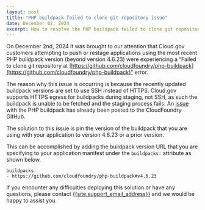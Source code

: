 ```yaml
---
layout: post
title: "PHP buildpack failed to clone git repository issue"
date: December 02, 2024
excerpt: How to resolve the PHP buildpack failed to clone git repository issue
---
```


On December 2nd, 2024 it was brought to our attention that Cloud.gov customers attempting to push or restage applications using the most recent PHP buildpack version (beyond version 4.6.23) were experiencing a “Failed to clone git repository at [https://github.com/cloudfoundry/php-buildpack](https://github.com/cloudfoundry/php-buildpack)” error.

The reason why this issue is occurring is because the recently updated buildpack versions are set to use SSH instead of HTTPS. Cloud.gov supports HTTPS egress for buildpacks during staging, not SSH, as such the buildpack is unable to be fetched and the staging process fails. An [issue](https://github.com/cloudfoundry/php-buildpack/issues/1110) with the PHP buildpack has already been posted to the CloudFoundry GitHub.

The solution to this issue is pin the version of the buildpack that you are using with your application to version 4.6.23 or a prior version.

This can be accomplished by adding the buildpack version URL that you are specifying to your application manifest under the `buildpacks:` attribute as shown below.

```shell
buildpacks:
- https://github.com/cloudfoundry/php-buildpack#v4.6.23
```

If you encounter any difficulties deploying this solution or have any questions, please contact
[{{site.support_email_address}}]({{site.support_email}}) and we would be happy to assist you.
